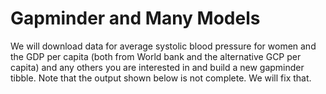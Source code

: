 # Gapminder and Many Models
We will download data for average systolic blood pressure for women and the GDP per capita (both from World bank and the alternative GCP per capita) and any others you are interested in and build a new gapminder tibble.  Note that the output shown below is not complete.  We will fix that.  
